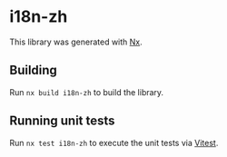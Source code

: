 # i18n-zh

This library was generated with [Nx](https://nx.dev).

## Building

Run `nx build i18n-zh` to build the library.

## Running unit tests

Run `nx test i18n-zh` to execute the unit tests via [Vitest](https://vitest.dev/).
